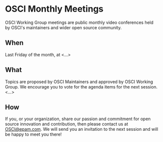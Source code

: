 # OSCI Monthly Meetings

OSCI Working Group meetings are public monthly video conferences held by OSCI's maintainers and wider open source community. 

## When

Last Friday of the month, at <...>

## What

Topics are proposed by OSCI Maintainers and approved by OSCI Working Group. 
We encourage you to vote for the agenda items for the next session. <...>

## How

If you, or your organization, share our passion and commitment for open source innovation and contribution, then please contact us at OSCI@epam.com.
We will send you an invitation to the next session and will be happy to meet you there!
